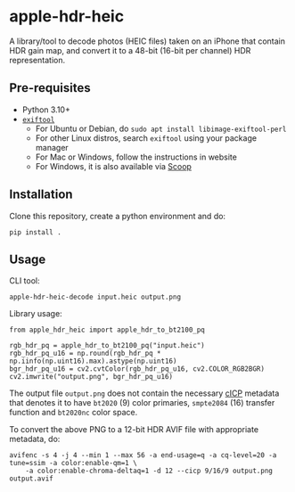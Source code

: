 # apple-hdr-heic

A library/tool to decode photos (HEIC files) taken on an iPhone that contain HDR gain map, and convert it to a 48-bit (16-bit per channel) HDR representation.

## Pre-requisites

* Python 3.10+
* [`exiftool`](https://exiftool.org/)
  - For Ubuntu or Debian, do `sudo apt install libimage-exiftool-perl`
  - For other Linux distros, search `exiftool` using your package manager
  - For Mac or Windows, follow the instructions in website
  - For Windows, it is also available via [Scoop](https://scoop.sh/)

## Installation

Clone this repository, create a python environment and do:

```
pip install .
```

## Usage

CLI tool:

```
apple-hdr-heic-decode input.heic output.png
```

Library usage:

```
from apple_hdr_heic import apple_hdr_to_bt2100_pq

rgb_hdr_pq = apple_hdr_to_bt2100_pq("input.heic")
rgb_hdr_pq_u16 = np.round(rgb_hdr_pq * np.iinfo(np.uint16).max).astype(np.uint16)
bgr_hdr_pq_u16 = cv2.cvtColor(rgb_hdr_pq_u16, cv2.COLOR_RGB2BGR)
cv2.imwrite("output.png", bgr_hdr_pq_u16)
```

The output file `output.png` does not contain the necessary [cICP](https://en.wikipedia.org/wiki/Coding-independent_code_points) metadata that denotes it to have `bt2020` (9) color primaries, `smpte2084` (16) transfer function and `bt2020nc` color space.

To convert the above PNG to a 12-bit HDR AVIF file with appropriate metadata, do:

```
avifenc -s 4 -j 4 --min 1 --max 56 -a end-usage=q -a cq-level=20 -a tune=ssim -a color:enable-qm=1 \
    -a color:enable-chroma-deltaq=1 -d 12 --cicp 9/16/9 output.png output.avif
```
